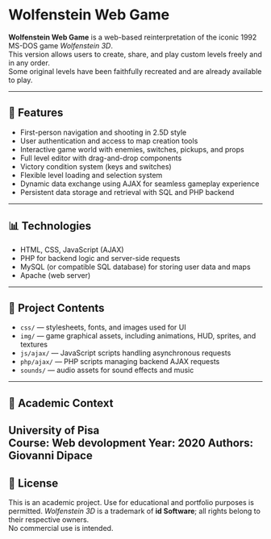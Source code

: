 # Wolfenstein Web Game

**Wolfenstein Web Game** is a web-based reinterpretation of the iconic 1992 MS-DOS game *Wolfenstein 3D*.  
This version allows users to create, share, and play custom levels freely and in any order.  
Some original levels have been faithfully recreated and are already available to play.

---

## 📌 Features

- First-person navigation and shooting in 2.5D style  
- User authentication and access to map creation tools  
- Interactive game world with enemies, switches, pickups, and props  
- Full level editor with drag-and-drop components  
- Victory condition system (keys and switches)  
- Flexible level loading and selection system  
- Dynamic data exchange using AJAX for seamless gameplay experience  
- Persistent data storage and retrieval with SQL and PHP backend  

---

## 📊 Technologies

- HTML, CSS, JavaScript (AJAX)  
- PHP for backend logic and server-side requests  
- MySQL (or compatible SQL database) for storing user data and maps
- Apache (web server)  

---

## 📂 Project Contents

- `css/` — stylesheets, fonts, and images used for UI  
- `img/` — game graphical assets, including animations, HUD, sprites, and textures  
- `js/ajax/` — JavaScript scripts handling asynchronous requests  
- `php/ajax/` — PHP scripts managing backend AJAX requests  
- `sounds/` — audio assets for sound effects and music  

---

## 🏫 Academic Context

**University of Pisa**  
**Course**: Web devolopment
**Year**: 2020
**Authors**: Giovanni Dipace
---

## 📄 License

This is an academic project. Use for educational and portfolio purposes is permitted.
*Wolfenstein 3D* is a trademark of **id Software**; all rights belong to their respective owners.  
No commercial use is intended.

